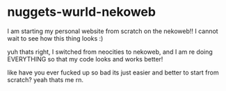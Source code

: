 # nuggets-wurld-nekoweb
I am starting my personal website from scratch on the nekoweb!! I cannot wait to see how this thing looks :) 

yuh thats right, I switched from neocities to nekoweb, and I am re doing EVERYTHING so that my code looks and works better! 

like have you ever fucked up so bad its just easier and better to start from scratch? yeah thats me rn.
